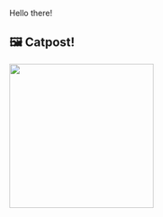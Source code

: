 Hello there!



## 🖼️ Catpost!

<sub>
    <img src="https://cdn2.thecatapi.com/images/MTg5NTIwMw.jpg" height="256">
</sub>

